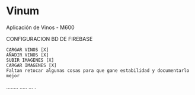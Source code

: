 # Vinum
Aplicación de Vinos - M600

CONFIGURACION BD DE FIREBASE

	CARGAR VINOS [X]
	AÑADIR VINOS [X] 
	SUBIR IMAGENES [X] 
	CARGAR IMAGENES [X]
	Faltan retocar algunas cosas para que gane estabilidad y documentarlo mejor

  ........
  .....
  ...
  .

